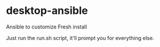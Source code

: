 # desktop-ansible
Ansible to customize Fresh install

Just run the run.sh script, it'll prompt you for everything else.

